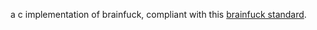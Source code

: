 a c implementation of brainfuck, compliant with this [brainfuck standard](https://github.com/brain-lang/brainfuck/blob/master/brainfuck.md).